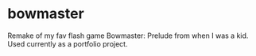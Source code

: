 # bowmaster
 Remake of my fav flash game Bowmaster: Prelude from when I was a kid. Used currently as a portfolio project.
